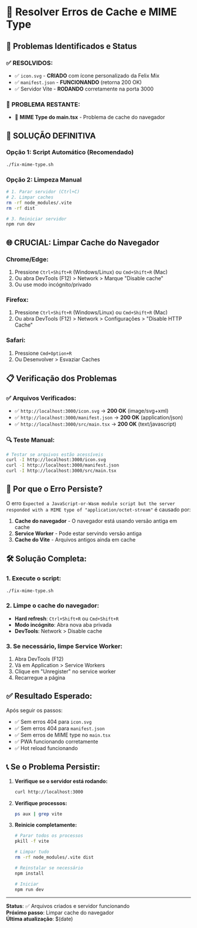 # 🔧 Resolver Erros de Cache e MIME Type

## 🎯 Problemas Identificados e Status

### ✅ **RESOLVIDOS:**
- ✅ `icon.svg` - **CRIADO** com ícone personalizado da Felix Mix
- ✅ `manifest.json` - **FUNCIONANDO** (retorna 200 OK)
- ✅ Servidor Vite - **RODANDO** corretamente na porta 3000

### 🔄 **PROBLEMA RESTANTE:**
- 🔴 **MIME Type do main.tsx** - Problema de cache do navegador

## 🚀 **SOLUÇÃO DEFINITIVA**

### **Opção 1: Script Automático (Recomendado)**
```bash
./fix-mime-type.sh
```

### **Opção 2: Limpeza Manual**
```bash
# 1. Parar servidor (Ctrl+C)
# 2. Limpar caches
rm -rf node_modules/.vite
rm -rf dist

# 3. Reiniciar servidor
npm run dev
```

## 🌐 **CRUCIAL: Limpar Cache do Navegador**

### **Chrome/Edge:**
1. Pressione `Ctrl+Shift+R` (Windows/Linux) ou `Cmd+Shift+R` (Mac)
2. Ou abra DevTools (F12) > Network > Marque "Disable cache"
3. Ou use modo incógnito/privado

### **Firefox:**
1. Pressione `Ctrl+Shift+R` (Windows/Linux) ou `Cmd+Shift+R` (Mac)
2. Ou abra DevTools (F12) > Network > Configurações > "Disable HTTP Cache"

### **Safari:**
1. Pressione `Cmd+Option+R`
2. Ou Desenvolver > Esvaziar Caches

## 📋 **Verificação dos Problemas**

### ✅ **Arquivos Verificados:**
- ✅ `http://localhost:3000/icon.svg` → **200 OK** (image/svg+xml)
- ✅ `http://localhost:3000/manifest.json` → **200 OK** (application/json)
- ✅ `http://localhost:3000/src/main.tsx` → **200 OK** (text/javascript)

### 🔍 **Teste Manual:**
```bash
# Testar se arquivos estão acessíveis
curl -I http://localhost:3000/icon.svg
curl -I http://localhost:3000/manifest.json
curl -I http://localhost:3000/src/main.tsx
```

## 🎯 **Por que o Erro Persiste?**

O erro `Expected a JavaScript-or-Wasm module script but the server responded with a MIME type of "application/octet-stream"` é causado por:

1. **Cache do navegador** - O navegador está usando versão antiga em cache
2. **Service Worker** - Pode estar servindo versão antiga
3. **Cache do Vite** - Arquivos antigos ainda em cache

## 🛠️ **Solução Completa:**

### **1. Execute o script:**
```bash
./fix-mime-type.sh
```

### **2. Limpe o cache do navegador:**
- **Hard refresh**: `Ctrl+Shift+R` ou `Cmd+Shift+R`
- **Modo incógnito**: Abra nova aba privada
- **DevTools**: Network > Disable cache

### **3. Se necessário, limpe Service Worker:**
1. Abra DevTools (F12)
2. Vá em Application > Service Workers
3. Clique em "Unregister" no service worker
4. Recarregue a página

## ✅ **Resultado Esperado:**

Após seguir os passos:
- ✅ Sem erros 404 para `icon.svg`
- ✅ Sem erros 404 para `manifest.json`
- ✅ Sem erros de MIME type no `main.tsx`
- ✅ PWA funcionando corretamente
- ✅ Hot reload funcionando

## 📞 **Se o Problema Persistir:**

1. **Verifique se o servidor está rodando:**
   ```bash
   curl http://localhost:3000
   ```

2. **Verifique processos:**
   ```bash
   ps aux | grep vite
   ```

3. **Reinicie completamente:**
   ```bash
   # Parar todos os processos
   pkill -f vite
   
   # Limpar tudo
   rm -rf node_modules/.vite dist
   
   # Reinstalar se necessário
   npm install
   
   # Iniciar
   npm run dev
   ```

---

**Status**: ✅ Arquivos criados e servidor funcionando  
**Próximo passo**: Limpar cache do navegador  
**Última atualização**: $(date)
